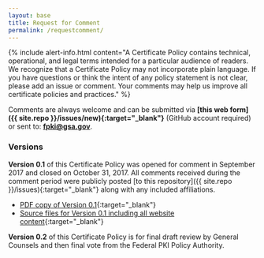 ```yaml
---
layout: base
title: Request for Comment
permalink: /requestcomment/
---
```

{% include alert-info.html content="A Certificate Policy contains technical, operational, and legal terms intended for a particular audience of readers.  We recognize that a Certificate Policy may not incorporate plain language.  If you have questions or think the intent of any policy statement is not clear, please add an issue or comment. Your comments may help us improve all certificate policies and practices." %}

Comments are always welcome and can be submitted via **[this web form]({{ site.repo }}/issues/new){:target="_blank"}** (GitHub account required) or sent to: **[fpki@gsa.gov](mailto:fpki@gsa.gov)**.

### Versions

**Version 0.1** of this Certificate Policy was opened for comment in September 2017 and closed on October 31, 2017.  All comments received during the comment period were publicly posted [to this repository]({{ site.repo }}/issues){:target="_blank"} along with any included affiliations. 
- [PDF copy of Version 0.1](https://github.com/uspki/policies/blob/v0.1/assets/docs/Federal_Public_Trust_Device_PKI_Certificate_Policy_Draft_v0_1_September2017.pdf){:target="_blank"}
- [Source files for Version 0.1 including all website content](https://github.com/uspki/policies/releases/tag/v0.1){:target="_blank"}

**Version 0.2** of this Certificate Policy is for final draft review by General Counsels and then final vote from the Federal PKI Policy Authority. 

